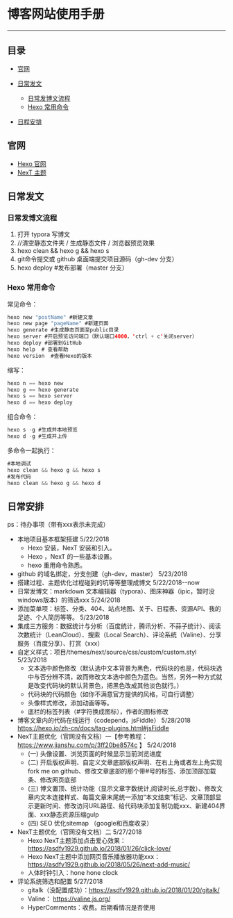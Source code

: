 

# 博客网站使用手册
---

<h2 id="catalog">目录</h2>

- [官网](#officerweb)

- [日常发文](#dailyblogs)
  - [日常发博文流程](#flow)
  - [Hexo 常用命令](#commands)

- [日程安排](#schedule)


<h2 id="officerweb">官网</h2>

- [Hexo 官网](https://hexo.io/zh-cn/)
- [NexT 主题](http://theme-next.iissnan.com/)

<h2 id="dailyblogs">日常发文</h2>

<h3 id="flow">日常发博文流程</h3>

1. 打开 typora 写博文
2. //清空静态文件夹 / 生成静态文件 / 浏览器预览效果
3. hexo clean && hexo g && hexo s
5. git命令提交或 github 桌面端提交项目源码（gh-dev 分支）
6. hexo deploy #发布部署（master 分支）

<h3 id="flow">Hexo 常用命令</h3>

常见命令：

```swift
hexo new "postName" #新建文章
hexo new page "pageName" #新建页面
hexo generate #生成静态页面至public目录
hexo server #开启预览访问端口（默认端口4000，'ctrl + c'关闭server）
hexo deploy #部署到GitHub
hexo help  # 查看帮助
hexo version  #查看Hexo的版本
```

缩写：

```swift
hexo n == hexo new
hexo g == hexo generate
hexo s == hexo server
hexo d == hexo deploy
```
组合命令：

```swift
hexo s -g #生成并本地预览
hexo d -g #生成并上传
```

多命令一起执行：

```swift
#本地调试
hexo clean && hexo g && hexo s
#发布代码
hexo clean && hexo g && hexo d
```

<h2 id="schedule">日常安排</h2>

ps：待办事项（带有xxx表示未完成）

* 本地项目基本框架搭建     5/22/2018
   * Hexo 安装，NexT 安装和引入。
   * Hexo ，NexT 的一些基本设置。
   * hexo 重用命令熟悉。
* github 的域名绑定，分支创建（gh-dev，master）    5/23/2018
* 搭建过程、主题优化过程碰到的坑等等整理成博文    5/22/2018--now
* 日常发博文：markdown 文本编辑器（typora）、图床神器（ipic，暂时没windows版本）的筛选xxx  5/24/2018
* 添加菜单项：标签、分类、404、站点地图、关于、日程表、资源API、我的足迹、个人简历等等。    5/23/2018
* 集成三方服务：数据统计与分析（百度统计，腾讯分析、不蒜子统计）、阅读次数统计（LeanCloud）、搜索（Local Search）、评论系统（Valine）、分享服务（百度分享）、打赏（xxx）
* 自定义样式：项目/themes/next/source/css/custom/custom.styl  5/23/2018
  * 文本选中颜色修改（默认选中文本背景为黑色，代码块的也是，代码块选中与否分辨不清，故而修改文本选中颜色为蓝色。当然，另外一种方式就是改变代码块的默认背景色，把黑色改成其他淡色就行。）
  * 代码块的代码颜色（如你不满意官方提供的风格，可自行调整）
  * 头像样式修改，添加动画等等。
  * 底栏的标签列表（#字符换成图标），作者的图标修改
* 博客文章内的代码在线运行（codepend，jsFiddle）    5/28/2018
https://hexo.io/zh-cn/docs/tag-plugins.html#jsFiddle
* NexT主题优化（官网没有文档）一【参考教程：https://www.jianshu.com/p/3ff20be8574c 】  5/24/2018
  * (一)  头像设置、浏览页面的时候显示当前浏览进度
  * (二) 开启版权声明、自定义文章底部版权声明、在右上角或者左上角实现fork me on github、修改文章底部的那个带#号的标签、添加顶部加载条、修改网页底部
  * (三) 博文置顶、统计功能（显示文章字数统计,阅读时长,总字数）、修改文章内文本连接样式、每篇文章末尾统一添加“本文结束”标记、文章顶部显示更新时间、修改访问URL路径、给代码块添加复制功能xxx、新建404界面、xxx静态资源压缩gulp
  * (四) SEO 优化sitemap （google和百度收录）
* NexT主题优化（官网没有文档）二    5/27/2018
  * Hexo NexT主题添加点击爱心效果： https://asdfv1929.github.io/2018/01/26/click-love/
  * Hexo NexT主题中添加网页音乐播放器功能xxx：https://asdfv1929.github.io/2018/05/26/next-add-music/
  * 人体时钟引入：hone hone clock
* 评论系统筛选和配置    5/27/2018  
  * gitalk（没配置成功）：https://asdfv1929.github.io/2018/01/20/gitalk/
  * Valine： https://valine.js.org/
  * HyperComments：收费。后期看情况是否使用
